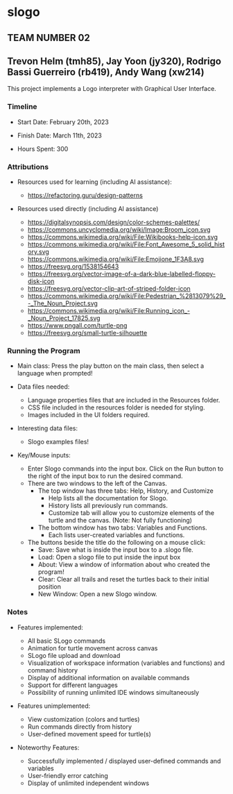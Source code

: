 # slogo
## TEAM NUMBER 02
## Trevon Helm (tmh85), Jay Yoon (jy320), Rodrigo Bassi Guerreiro (rb419), Andy Wang (xw214)


This project implements a Logo interpreter with Graphical User Interface.

### Timeline

* Start Date: February 20th, 2023

* Finish Date: March 11th, 2023

* Hours Spent: 300


### Attributions

* Resources used for learning (including AI assistance):
  * https://refactoring.guru/design-patterns

* Resources used directly (including AI assistance)
   * https://digitalsynopsis.com/design/color-schemes-palettes/
   * https://commons.uncyclomedia.org/wiki/Image:Broom_icon.svg
   * https://commons.wikimedia.org/wiki/File:Wikibooks-help-icon.svg
   * https://commons.wikimedia.org/wiki/File:Font_Awesome_5_solid_history.svg
   * https://commons.wikimedia.org/wiki/File:Emojione_1F3A8.svg
   * https://freesvg.org/1538154643
   * https://freesvg.org/vector-image-of-a-dark-blue-labelled-floppy-disk-icon
   * https://freesvg.org/vector-clip-art-of-striped-folder-icon
   * https://commons.wikimedia.org/wiki/File:Pedestrian_%2813079%29_-_The_Noun_Project.svg
   * https://commons.wikimedia.org/wiki/File:Running_icon_-_Noun_Project_17825.svg
   * https://www.pngall.com/turtle-png
   * https://freesvg.org/small-turtle-silhouette


### Running the Program

* Main class: Press the play button on the main class, then select a language when prompted!

* Data files needed:
   * Language properties files that are included in the Resources folder.
   * CSS file included in the resources folder is needed for styling.
   * Images included in the UI folders required.

* Interesting data files:
   * Slogo examples files!

* Key/Mouse inputs:
   * Enter Slogo commands into the input box. Click on the Run button to the right of the input box
     to run the desired command.
   * There are two windows to the left of the Canvas.
      * The top window has three tabs: Help, History, and Customize
         * Help lists all the documentation for Slogo.
         * History lists all previously run commands.
         * Customize tab will allow you to customize elements of the turtle and the canvas. (Note: Not fully functioning)
      * The bottom window has two tabs: Variables and Functions.
         * Each lists user-created variables and functions.
   * The buttons beside the title do the following on a mouse click:
      * Save: Save what is inside the input box to a .slogo file.
      * Load: Open a slogo file to put inside the input box
      * About: View a window of information about who created the program!
      * Clear: Clear all trails and reset the turtles back to their initial position
      * New Window: Open a new Slogo window.



### Notes

* Features implemented:
  * All basic SLogo commands
  * Animation for turtle movement across canvas
  * SLogo file upload and download
  * Visualization of workspace information (variables and functions) and command history
  * Display of additional information on available commands
  * Support for different languages
  * Possibility of running unlimited IDE windows simultaneously

* Features unimplemented:
  * View customization (colors and turtles)
  * Run commands directly from history
  * User-defined movement speed for turtle(s)

* Noteworthy Features:
  * Successfully implemented / displayed user-defined commands and variables
  * User-friendly error catching
  * Display of unlimited independent windows





